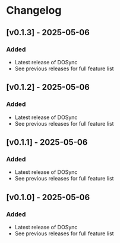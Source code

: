 # Changelog

## [v0.1.3] - 2025-05-06

### Added
- Latest release of DOSync
- See previous releases for full feature list

## [v0.1.2] - 2025-05-06

### Added
- Latest release of DOSync
- See previous releases for full feature list

## [v0.1.1] - 2025-05-06

### Added

- Latest release of DOSync
- See previous releases for full feature list

## [v0.1.0] - 2025-05-06

### Added

- Latest release of DOSync
- See previous releases for full feature list
